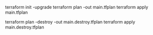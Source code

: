 terraform init -upgrade
terraform plan -out main.tfplan
terraform apply main.tfplan

terraform plan -destroy -out main.destroy.tfplan
terraform apply main.destroy.tfplan
